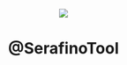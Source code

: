 <p align="center">
  <img src="https://user-images.githubusercontent.com/105589680/204018621-c21a080a-44fe-47ea-8b04-22819e333ac8.png">
</p>

<h1 align="center">@SerafinoTool</h1>
